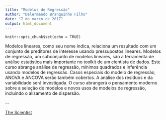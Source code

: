 ```yaml
---
title: "Modelos de Regressão"
author: "Delermando Branquinho Filho"
date: "7 de março de 2017"
output: html_document
---
```


```{r setup, include=FALSE}
knitr::opts_chunk$set(echo = TRUE)
```

Modelos lineares, como seu nome indica, relaciona um resultado com um conjunto de preditores de interesse usando pressupostos lineares. Modelos de regressão, um subconjunto de modelos lineares, são a ferramenta de análise estatística mais importante no toolkit de um cientista de dados. Este curso abrange análise de regressão, mínimos quadrados e inferência usando modelos de regressão. Casos especiais do modelo de regressão, ANOVA e ANCOVA serão também cobertos. A análise dos resíduos e da variabilidade será investigada. O curso abrangerá o pensamento moderno sobre a seleção de modelos e novos usos de modelos de regressão, incluindo o alisamento de dispersão.

--

[The Scientist](http://www.thescientist.com.br)
